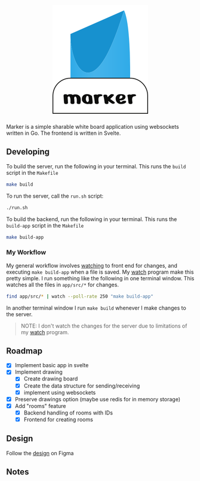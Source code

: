 <h1 align="center">
  <img alt="Marker Logo" src="app/public/full-logo.svg">
</h1>

Marker is a simple sharable white board application using websockets written in Go. The frontend is written in Svelte.

## Developing

To build the server, run the following in your terminal. This runs the `build` script in the `Makefile`

```sh
make build
```

To run the server, call the `run.sh` script:

```sh
./run.sh
```

To build the backend, run the following in your terminal. This runs the `build-app` script in the `Makefile`

```sh
make build-app
```

### My Workflow

My general workflow involves [watching](https://github.com/gregzanch/watch) to front end for changes, and executing `make build-app` when a file is saved. My [watch](https://github.com/gregzanch/watch) program make this pretty simple. I run something like the following in one terminal window. This watches all the files in `app/src/*` for changes.

```sh
find app/src/* | watch --poll-rate 250 "make build-app"
```

In another terminal window I run `make build` whenever I make changes to the server.

> NOTE: I don't watch the changes for the server due to limitations of my [watch](https://github.com/gregzanch/watch) program.


## Roadmap

- [x] Implement basic app in svelte
- [x] Implement drawing
  - [x] Create drawing board
  - [x] Create the data structure for sending/receiving
  - [x] implement using websockets
- [x] Preserve drawings option (maybe use redis for in memory storage)
- [x] Add "rooms" feature
  - [x] Backend handling of rooms with IDs 
  - [x] Frontend for creating rooms

## Design

Follow the [design](https://www.figma.com/design/HUzjefdAllJMLkFTIRFzzC/Marker) on Figma

## Notes


